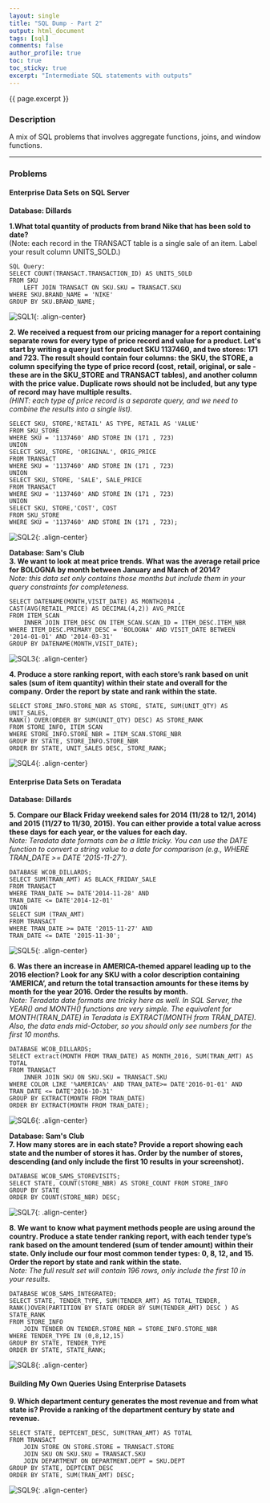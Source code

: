 ```yaml
---
layout: single
title: "SQL Dump - Part 2"
output: html_document
tags: [sql]
comments: false
author_profile: true
toc: true
toc_sticky: true
excerpt: "Intermediate SQL statements with outputs"
---
```


{{ page.excerpt }}

### Description
A mix of SQL problems that involves aggregate functions, joins, and window functions. 

---------------------------
### Problems
#### Enterprise Data Sets on SQL Server  
**Database: Dillards**  

**1.What total quantity of products from brand Nike that has been sold to date?**  
(Note: each record in the TRANSACT table is a single sale of an item. Label your result 
column UNITS_SOLD.)
```
SQL Query:
SELECT COUNT(TRANSACT.TRANSACTION_ID) AS UNITS_SOLD 
FROM SKU
    LEFT JOIN TRANSACT ON SKU.SKU = TRANSACT.SKU
WHERE SKU.BRAND_NAME = 'NIKE'
GROUP BY SKU.BRAND_NAME;
```
![SQL1](\assets\images\sql2\1.png){: .align-center} 

**2. We received a request from our pricing manager for a report containing separate 
rows for every type of price record and value for a product. Let's start by writing a 
query just for product SKU 1137460, and two stores: 171 and 723. The result should 
contain four columns: the SKU, the STORE, a column specifying the type of price 
record (cost, retail, original, or sale - these are in the SKU_STORE and TRANSACT 
tables), and another column with the price value. Duplicate rows should not be 
included, but any type of record may have multiple results.**  
_(HINT: each type of price record is a separate query, and we need to combine the results into a single list)._
```
SELECT SKU, STORE,'RETAIL' AS TYPE, RETAIL AS 'VALUE'
FROM SKU_STORE
WHERE SKU = '1137460' AND STORE IN (171 , 723)
UNION
SELECT SKU, STORE, 'ORIGINAL', ORIG_PRICE
FROM TRANSACT
WHERE SKU = '1137460' AND STORE IN (171 , 723)
UNION
SELECT SKU, STORE, 'SALE', SALE_PRICE
FROM TRANSACT
WHERE SKU = '1137460' AND STORE IN (171 , 723)
UNION
SELECT SKU, STORE,'COST', COST
FROM SKU_STORE
WHERE SKU = '1137460' AND STORE IN (171 , 723);
```
![SQL2](\assets\images\sql2\2.png){: .align-center} 

**Database: Sam's Club**  
**3. We want to look at meat price trends. What was the average retail price for 
BOLOGNA by month between January and March of 2014?**  
_Note: this data set only contains those months but include them in your query 
constraints for completeness._
```
SELECT DATENAME(MONTH,VISIT_DATE) AS MONTH2014 ,
CAST(AVG(RETAIL_PRICE) AS DECIMAL(4,2)) AVG_PRICE 
FROM ITEM_SCAN
    INNER JOIN ITEM_DESC ON ITEM_SCAN.SCAN_ID = ITEM_DESC.ITEM_NBR
WHERE ITEM_DESC.PRIMARY_DESC = 'BOLOGNA' AND VISIT_DATE BETWEEN
'2014-01-01' AND '2014-03-31'
GROUP BY DATENAME(MONTH,VISIT_DATE);
```
![SQL3](\assets\images\sql2\3.png){: .align-center} 

**4. Produce a store ranking report, with each store’s rank based on unit sales (sum of 
item quantity) within their state and overall for the company. Order the report by 
state and rank within the state.**
```
SELECT STORE_INFO.STORE_NBR AS STORE, STATE, SUM(UNIT_QTY) AS
UNIT_SALES,
RANK() OVER(ORDER BY SUM(UNIT_QTY) DESC) AS STORE_RANK
FROM STORE_INFO, ITEM_SCAN
WHERE STORE_INFO.STORE_NBR = ITEM_SCAN.STORE_NBR
GROUP BY STATE, STORE_INFO.STORE_NBR
ORDER BY STATE, UNIT_SALES DESC, STORE_RANK;
```
![SQL4](\assets\images\sql2\4.png){: .align-center} 

#### Enterprise Data Sets on Teradata
**Database: Dillards**  

**5. Compare our Black Friday weekend sales for 2014 (11/28 to 12/1, 2014) and 2015
(11/27 to 11/30, 2015). You can either provide a total value across these days for 
each year, or the values for each day.**  
_Note: Teradata date formats can be a little tricky. You can use the DATE function to convert a string value to a date for 
comparison (e.g., WHERE TRAN_DATE >= DATE '2015-11-27')._
```
DATABASE WCOB_DILLARDS;
SELECT SUM(TRAN_AMT) AS BLACK_FRIDAY_SALE
FROM TRANSACT
WHERE TRAN_DATE >= DATE'2014-11-28' AND
TRAN_DATE <= DATE'2014-12-01'
UNION
SELECT SUM (TRAN_AMT)
FROM TRANSACT
WHERE TRAN_DATE >= DATE '2015-11-27' AND 
TRAN_DATE <= DATE '2015-11-30';
```
![SQL5](\assets\images\sql2\5.png){: .align-center} 

**6. Was there an increase in AMERICA-themed apparel leading up to the 2016
election? Look for any SKU with a color description containing ‘AMERICA’, and 
return the total transaction amounts for these items by month for the year 2016. 
Order the results by month.**  
_Note: Teradata date formats are tricky here as well. In SQL Server, the YEAR() and MONTH() functions are very simple. The equivalent for MONTH(TRAN_DATE) in 
Teradata is EXTRACT(MONTH from TRAN_DATE). Also, the data ends mid-October, so you should only see numbers for the first 10 months._
```
DATABASE WCOB_DILLARDS;
SELECT extract(MONTH FROM TRAN_DATE) AS MONTH_2016, SUM(TRAN_AMT) AS 
TOTAL
FROM TRANSACT
    INNER JOIN SKU ON SKU.SKU = TRANSACT.SKU
WHERE COLOR LIKE '%AMERICA%' AND TRAN_DATE>= DATE'2016-01-01' AND 
TRAN_DATE <= DATE'2016-10-31'
GROUP BY EXTRACT(MONTH FROM TRAN_DATE)
ORDER BY EXTRACT(MONTH FROM TRAN_DATE);
```
![SQL6](\assets\images\sql2\6.png){: .align-center} 

**Database: Sam's Club**  
**7. How many stores are in each state? Provide a report showing each state and the 
number of stores it has. Order by the number of stores, descending (and only 
include the first 10 results in your screenshot).**
```
DATABASE WCOB_SAMS_STOREVISITS;
SELECT STATE, COUNT(STORE_NBR) AS STORE_COUNT FROM STORE_INFO
GROUP BY STATE
ORDER BY COUNT(STORE_NBR) DESC;
```
![SQL7](\assets\images\sql2\7.png){: .align-center} 

**8. We want to know what payment methods people are using around the country. 
Produce a state tender ranking report, with each tender type’s rank based on the 
amount tendered (sum of tender amount) within their state. Only include our four 
most common tender types: 0, 8, 12, and 15. Order the report by state and rank 
within the state.**  
_Note: The full result set will contain 196 rows, only include the first 10 in your results._
```
DATABASE WCOB_SAMS_INTEGRATED;
SELECT STATE, TENDER_TYPE, SUM(TENDER_AMT) AS TOTAL_TENDER,
RANK()OVER(PARTITION BY STATE ORDER BY SUM(TENDER_AMT) DESC ) AS 
STATE_RANK
FROM STORE_INFO
    JOIN TENDER ON TENDER.STORE_NBR = STORE_INFO.STORE_NBR
WHERE TENDER_TYPE IN (0,8,12,15)
GROUP BY STATE, TENDER_TYPE
ORDER BY STATE, STATE_RANK;
```
![SQL8](\assets\images\sql2\8.png){: .align-center} 

#### Building My Own Queries Using Enterprise Datasets

**9. Which department century generates the most revenue and from what state is? Provide 
a ranking of the department century by state and revenue.**
```
SELECT STATE, DEPTCENT_DESC, SUM(TRAN_AMT) AS TOTAL
FROM TRANSACT
    JOIN STORE ON STORE.STORE = TRANSACT.STORE
    JOIN SKU ON SKU.SKU = TRANSACT.SKU
    JOIN DEPARTMENT ON DEPARTMENT.DEPT = SKU.DEPT
GROUP BY STATE, DEPTCENT_DESC
ORDER BY STATE, SUM(TRAN_AMT) DESC;
```
![SQL9](\assets\images\sql2\9.png){: .align-center} 


